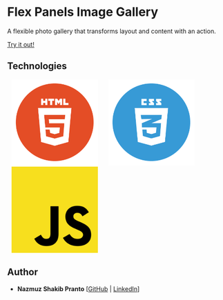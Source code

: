 # Flex Panels Image Gallery
A flexible photo gallery that transforms layout and content with an action.

[Try it out!](http://javascript-30-flex-panels-image-gallery.surge.sh/)

## Technologies
<div align="left">
  <img src="./../../assets/techs/html5.png" width="200px" hspace="10" title="HTML5" />
  <img src="./../../assets/techs/css3.png" width="200px" hspace="10" title="CSS3" />
  <img src="./../../assets/techs/javascript.png" width="200px" hspace="10" title="JavaScript" />
</div>
 
## Author
* **Nazmuz Shakib Pranto** [[GitHub](https://github.com/npranto) | [LinkedIn](https://www.linkedin.com/in/npranto/)] 
